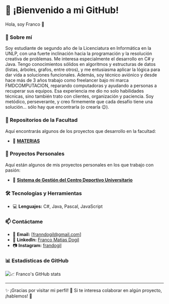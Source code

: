 # 🚀 ¡Bienvenido a mi GitHub!

Hola, soy Franco 👋  

### 📌 Sobre mí  
Soy estudiante de segundo año de la Licenciatura en Informática en la UNLP, con una fuerte inclinación hacia la programación y la resolución creativa de problemas. Me interesa especialmente el desarrollo en C# y Java.
Tengo conocimientos sólidos en algoritmos y estructuras de datos (listas, árboles, grafos, entre otros), y me entusiasma aplicar la lógica para dar vida a soluciones funcionales.
Además, soy técnico aviónico y desde hace más de 3 años trabajo como freelancer bajo mi marca FMDCOMPUTACION, reparando computadoras y ayudando a personas a recuperar sus equipos. Esa experiencia me dio no solo habilidades técnicas, sino también trato con clientes, organización y paciencia.
Soy metódico, perseverante, y creo firmemente que cada desafío tiene una solución... sólo hay que encontrarla (o crearla 😉).

### 🏫 Repositorios de la Facultad  
Aquí encontrarás algunos de los proyectos que desarrollo en la facultad:  

- 📘 **[MATERIAS](https://github.com/franndogil/unlp-info-materias)**

### 🌟 Proyectos Personales  
Aquí están algunos de mis proyectos personales en los que trabajo con pasión:  

- 🚀 **[Sistema de Gestión del Centro Deportivo Universitario](https://github.com/juampiconejera/CentroEventos)**

### 🛠️ Tecnologías y Herramientas  
- 💻 **Lenguajes:** C#, Java, Pascal, JavaScript

### 📫 Contáctame  
- 📧 **Email:** [franndogil@gmail.com]  
- 💼 **LinkedIn:** [Franco Matias Dogil](https://www.linkedin.com/in/francomatiasdogil/)  
- 📷 **Instagram:** [frandogil](https://www.instagram.com/frandogil)

### 📊 Estadísticas de GitHub  
![📈 Franco's GitHub stats](https://github-readme-stats.vercel.app/api?username=franndogil&show_icons=true&theme=radical)  

---

✨ ¡Gracias por visitar mi perfil! 🌟 Si te interesa colaborar en algún proyecto, ¡hablemos! 🚀  
